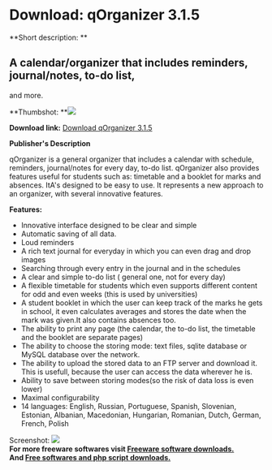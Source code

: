 # Download: qOrganizer 3.1.5

**Short description: **

## A calendar/organizer that includes reminders, journal/notes, to-do list,
and more.

  
**Thumbshot: **![](http://www.freewarefiles.com/screenshot/qorganizer_md.jpg)   
  
**Download link:** [Download qOrganizer 3.1.5](http://freesoftwares.boysofts.com/QOrganizer_program_60626.html)  
  

**Publisher's Description**  
  

qOrganizer is a general organizer that includes a calendar with schedule,
reminders, journal/notes for every day, to-do list. qOrganizer also provides
features useful for students such as: timetable and a booklet for marks and
absences. ItA's designed to be easy to use. It represents a new approach to an
organizer, with several innovative features.

**Features:**

  * Innovative interface designed to be clear and simple 
  * Automatic saving of all data. 
  * Loud reminders 
  * A rich text journal for everyday in which you can even drag and drop images 
  * Searching through every entry in the journal and in the schedules 
  * A clear and simple to-do list ( general one, not for every day) 
  * A flexible timetable for students which even supports different content for odd and even weeks (this is used by universities) 
  * A student booklet in which the user can keep track of the marks he gets in school, it even calculates averages and stores the date when the mark was given.It also contains absences too. 
  * The ability to print any page (the calendar, the to-do list, the timetable and the booklet are separate pages) 
  * The ability to choose the storing mode: text files, sqlite database or MySQL database over the network. 
  * The ability to upload the stored data to an FTP server and download it. This is usefull, because the user can access the data wherever he is. 
  * Ability to save between storing modes(so the risk of data loss is even lower) 
  * Maximal configurability 
  * 14 languages: English, Russian, Portuguese, Spanish, Slovenian, Estonian, Albanian, Macedonian, Hungarian, Romanian, Dutch, German, French, Polish 

  
  
Screenshot: ![](http://www.freewarefiles.com/screenshot/qorganizer.jpg)  
**For more freeware softwares visit [Freeware software downloads.](http://freesoftwares.boysofts.com/)**   
**And [Free softwares and php script downloads.](http://www.boysofts.com/)**

